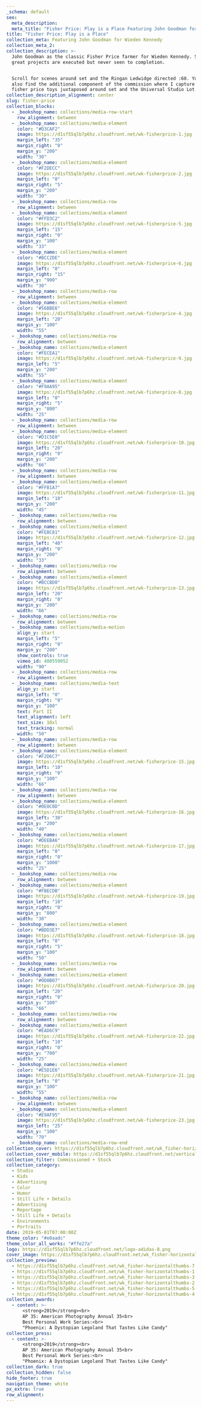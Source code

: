 ```yaml
---
_schema: default
seo:
  meta_description:
  meta_title: "Fisher Price: Play is a Place Featuring John Goodman for Wieden Kennedy"
title: "Fisher Price: Play is a Place"
collection_meta: Featuring John Goodman for Wieden Kennedy
collection_meta_2:
collection_description: >-
  John Goodman as the classic Fisher Price farmer for Wieden Kennedy. Sometimes
  great projects are executed but never seen to completion.


  Scroll for scenes around set and the Ringan Ledwidge directed :60. You will
  also find the additional component of the commission where I capture classic
  fisher price toys juxtaposed around set and the Universal Studio Lot.
collection_description_alignment: center
slug: fisher-price
collection_blocks:
  - _bookshop_name: collections/media-row-start
    row_alignment: between
  - _bookshop_name: collections/media-element
    color: "#D3CAF2"
    image: https://d1sf55qlb7p6hz.cloudfront.net/wk-fisherprice-1.jpg
    margin_left: "35"
    margin_right: "0"
    margin_y: "200"
    width: "30"
  - _bookshop_name: collections/media-element
    color: "#F2DECC"
    image: https://d1sf55qlb7p6hz.cloudfront.net/wk-fisherprice-2.jpg
    margin_left: "0"
    margin_right: "5"
    margin_y: "200"
    width: "30"
  - _bookshop_name: collections/media-row
    row_alignment: between
  - _bookshop_name: collections/media-element
    color: "#FFD3C2"
    image: https://d1sf55qlb7p6hz.cloudfront.net/wk-fisherprice-5.jpg
    margin_left: "15"
    margin_right: "0"
    margin_y: "100"
    width: "33"
  - _bookshop_name: collections/media-element
    color: "#BCC2DE"
    image: https://d1sf55qlb7p6hz.cloudfront.net/wk-fisherprice-6.jpg
    margin_left: "0"
    margin_right: "15"
    margin_y: "900"
    width: "30"
  - _bookshop_name: collections/media-row
    row_alignment: between
  - _bookshop_name: collections/media-element
    color: "#56BBE6"
    image: https://d1sf55qlb7p6hz.cloudfront.net/wk-fisherprice-4.jpg
    margin_left: "20"
    margin_y: "100"
    width: "55"
  - _bookshop_name: collections/media-row
    row_alignment: between
  - _bookshop_name: collections/media-element
    color: "#FECEA1"
    image: https://d1sf55qlb7p6hz.cloudfront.net/wk-fisherprice-9.jpg
    margin_left: "5"
    margin_y: "200"
    width: "55"
  - _bookshop_name: collections/media-element
    color: "#F9AA95"
    image: https://d1sf55qlb7p6hz.cloudfront.net/wk-fisherprice-8.jpg
    margin_left: "0"
    margin_right: "5"
    margin_y: "800"
    width: "25"
  - _bookshop_name: collections/media-row
    row_alignment: between
  - _bookshop_name: collections/media-element
    color: "#D1C5E0"
    image: https://d1sf55qlb7p6hz.cloudfront.net/wk-fisherprice-10.jpg
    margin_left: "20"
    margin_right: "0"
    margin_y: "200"
    width: "66"
  - _bookshop_name: collections/media-row
    row_alignment: between
  - _bookshop_name: collections/media-element
    color: "#FFB1A7"
    image: https://d1sf55qlb7p6hz.cloudfront.net/wk-fisherprice-11.jpg
    margin_left: "10"
    margin_y: "200"
    width: "45"
  - _bookshop_name: collections/media-row
    row_alignment: between
  - _bookshop_name: collections/media-element
    color: "#FEBC81"
    image: https://d1sf55qlb7p6hz.cloudfront.net/wk-fisherprice-12.jpg
    margin_left: "40"
    margin_right: "0"
    margin_y: "200"
    width: "33"
  - _bookshop_name: collections/media-row
    row_alignment: between
  - _bookshop_name: collections/media-element
    color: "#BCCBD0"
    image: https://d1sf55qlb7p6hz.cloudfront.net/wk-fisherprice-13.jpg
    margin_left: "20"
    margin_right: "0"
    margin_y: "200"
    width: "66"
  - _bookshop_name: collections/media-row
    row_alignment: between
  - _bookshop_name: collections/media-motion
    align_y: start
    margin_left: "5"
    margin_right: "0"
    margin_y: "200"
    show_controls: true
    vimeo_id: 480559052
    width: "90"
  - _bookshop_name: collections/media-row
    row_alignment: between
  - _bookshop_name: collections/media-text
    align_y: start
    margin_left: "0"
    margin_right: "0"
    margin_y: "100"
    text: Part II
    text_alignment: left
    text_size: 10xl
    text_tracking: normal
    width: "50"
  - _bookshop_name: collections/media-row
    row_alignment: between
  - _bookshop_name: collections/media-element
    color: "#F2D6C7"
    image: https://d1sf55qlb7p6hz.cloudfront.net/wk-fisherprice-15.jpg
    margin_left: "10"
    margin_right: "0"
    margin_y: "100"
    width: "66"
  - _bookshop_name: collections/media-row
    row_alignment: between
  - _bookshop_name: collections/media-element
    color: "#0E0C0D"
    image: https://d1sf55qlb7p6hz.cloudfront.net/wk-fisherprice-16.jpg
    margin_left: "30"
    margin_y: "200"
    width: "40"
  - _bookshop_name: collections/media-element
    color: "#DEEBA6"
    image: https://d1sf55qlb7p6hz.cloudfront.net/wk-fisherprice-17.jpg
    margin_left: "0"
    margin_right: "0"
    margin_y: "1000"
    width: "25"
  - _bookshop_name: collections/media-row
    row_alignment: between
  - _bookshop_name: collections/media-element
    color: "#FBECDB"
    image: https://d1sf55qlb7p6hz.cloudfront.net/wk-fisherprice-19.jpg
    margin_left: "10"
    margin_right: "0"
    margin_y: "800"
    width: "30"
  - _bookshop_name: collections/media-element
    color: "#BDD3E7"
    image: https://d1sf55qlb7p6hz.cloudfront.net/wk-fisherprice-18.jpg
    margin_left: "0"
    margin_right: "5"
    margin_y: "100"
    width: "50"
  - _bookshop_name: collections/media-row
    row_alignment: between
  - _bookshop_name: collections/media-element
    color: "#0D0B07"
    image: https://d1sf55qlb7p6hz.cloudfront.net/wk-fisherprice-20.jpg
    margin_left: "20"
    margin_right: "0"
    margin_y: "100"
    width: "66"
  - _bookshop_name: collections/media-row
    row_alignment: between
  - _bookshop_name: collections/media-element
    color: "#EAD6C9"
    image: https://d1sf55qlb7p6hz.cloudfront.net/wk-fisherprice-22.jpg
    margin_left: "10"
    margin_right: "0"
    margin_y: "700"
    width: "25"
  - _bookshop_name: collections/media-element
    color: "#E5D1E6"
    image: https://d1sf55qlb7p6hz.cloudfront.net/wk-fisherprice-21.jpg
    margin_left: "0"
    margin_y: "100"
    width: "55"
  - _bookshop_name: collections/media-row
    row_alignment: between
  - _bookshop_name: collections/media-element
    color: "#E9AF95"
    image: https://d1sf55qlb7p6hz.cloudfront.net/wk-fisherprice-23.jpg
    margin_left: "25"
    margin_y: "100"
    width: "70"
  - _bookshop_name: collections/media-row-end
collection_cover: https://d1sf55qlb7p6hz.cloudfront.net/wk_fisher-horizontalthumbs-1.jpg
collection_cover_mobile: https://d1sf55qlb7p6hz.cloudfront.net/verticalcovers-47.jpg
collection_filter: Commissioned + Stock
collection_category:
  - Studio
  - Kids
  - Advertising
  - Color
  - Humor
  - Still Life + Details
  - Advertising
  - Reportage
  - Still Life + Details
  - Environments
  - Portraits
date: 2019-05-01T07:00:00Z
theme_color: "#e0aadc"
theme_color_all_works: "#ffe27a"
logo: https://d1sf55qlb7p6hz.cloudfront.net/logo-adidas-8.png
cover_image: https://d1sf55qlb7p6hz.cloudfront.net/wk_fisher-horizontalthumbs-6 copy.jpg
collection_preview:
  - https://d1sf55qlb7p6hz.cloudfront.net/wk_fisher-horizontalthumbs-7.jpg
  - https://d1sf55qlb7p6hz.cloudfront.net/wk_fisher-horizontalthumbs-1.jpg
  - https://d1sf55qlb7p6hz.cloudfront.net/wk_fisher-horizontalthumbs-3.jpg
  - https://d1sf55qlb7p6hz.cloudfront.net/wk_fisher-horizontalthumbs-2.jpg
  - https://d1sf55qlb7p6hz.cloudfront.net/wk_fisher-horizontalthumbs-5.jpg
  - https://d1sf55qlb7p6hz.cloudfront.net/wk_fisher-horizontalthumbs-4.jpg
collection_awards:
  - content: >-
      <strong>2019</strong><br>  
      AP 35: American Photography Annual 35<br>  
      Best Personal Work Series:<br>  
      "Phoenix: A Dystopian Legoland That Tastes Like Candy"
collection_press:
  - content: >-
      <strong>2019</strong><br>  
      AP 35: American Photography Annual 35<br>  
      Best Personal Work Series:<br>  
      "Phoenix: A Dystopian Legoland That Tastes Like Candy"
collection_dark: true
collection_hidden: false
hide_footer: true
navigation_theme: white
px_extra: true
row_alignment:
---
```

